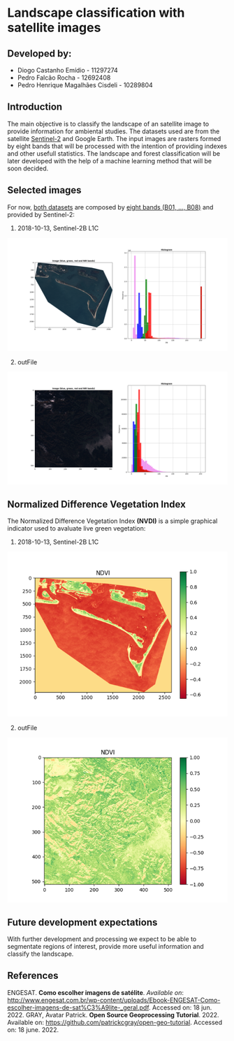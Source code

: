 # Landscape classification with satellite images
## Developed by:
* Diogo Castanho Emídio - 11297274
* Pedro Falcão Rocha - 12692408
* Pedro Henrique Magalhães Cisdeli - 10289804

## Introduction
The main objective is to classify the landscape of an satellite image to provide information for ambiental studies. The datasets used are from the satellite [Sentinel-2](https://sentinel.esa.int/web/sentinel/missions/sentinel-2) and Google Earth.
The input images are rasters formed by eight bands that will be processed with the intention of providing indexes and other usefull statistics. The landscape and forest classification will be later developed with the help of a machine learning method that will be soon decided.


## Selected images
For now, [both datasets](https://github.com/falcaop/ProjectImgProc/tree/main/data) are composed by [eight bands (B01, ..., B08)](https://docs.sentinel-hub.com/api/latest/data/sentinel-2-l1c/#available-bands-and-data) and provided by Sentinel-2:

1. 2018-10-13, Sentinel-2B L1C

![dataset_1](/github/2018-10-13_Sentinel-2B_L1C_hist.png)

2. outFile

![dataset_2](/github/outFile_hist.png)

## Normalized Difference Vegetation Index
The Normalized Difference Vegetation Index **(NVDI)** is a simple graphical indicator used to avaluate live green vegetation:

1. 2018-10-13, Sentinel-2B L1C

![dataset_1_nvdi](/github/2018-10-13_Sentinel-2B_L1C_NDVI.png)

2. outFile

![dataset_2_nvdi](/github/outfile_NDVI.png)

## Future development expectations
With further development and processing we expect to be able to segmentate regions of interest, provide more useful information and classify the landscape.

## References
ENGESAT. **Como escolher imagens de satélite**. *Available on*: http://www.engesat.com.br/wp-content/uploads/Ebook-ENGESAT-Como-escolher-imagens-de-sat%C3%A9lite-_geral.pdf. Accessed on: 18 jun. 2022.
GRAY, Avatar Patrick. **Open Source Geoprocessing Tutorial**. 2022. Available on: https://github.com/patrickcgray/open-geo-tutorial. Accessed on: 18 june. 2022.
